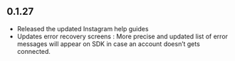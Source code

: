 ## 0.1.27

- Released the updated Instagram help guides
- Updates error recovery screens : More precise and updated list of error messages will appear on SDK in case an account doesn’t gets connected.
